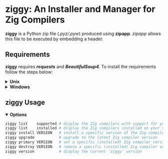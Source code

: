 # ziggy: An Installer and Manager for Zig Compilers

**ziggy** is a Python zip file (*.pyz/.pyw*) produced using **zipapp**. *zipapp* allows this file to be executed by embedding a header.

## Requirements

**ziggy** requires ***requests*** and ***BeautifulSoup4***. To install the requirements follow the steps below:

<details>
<summary><strong>Unix</strong></summary>

On some systems you may have to use your package manager to install the Python **virtualenv** package.

``` bash 
python -m venv ziggy_env    # create a virtual environment
source ./ziggy_env/bin/activate
pip install -r <(curl -s https://raw.githubusercontent.com/sneekyfoxx/ziggy/testing/requirments.txt)
deactivate
```
</details>

<details>
<summary><strong>Windows</strong></summary>

``` powershell
pip install virtualenv
c:\>python -m venv c:\path\to\ziggy_env    # create a virtual environment

# cmd.exe
C:\> ziggy_env\Scripts\activate.bat

# powershell
C:\> ziggy_env\bin\activate.ps1    # or PS C:\>ziggy_env\Scripts\Activate.ps1

pip install -r < curl -s https://raw.githubusercontent.com/sneekyfoxx/ziggy/testing/requirments.txt
deactivate
```
</details>

## ziggy Usage

<details open>
<summary><strong>Options</strong></summary>

```bash
ziggy list    supported # display the Zig compilers with support for your platform and architecture
ziggy list    installed # display the Zig compilers installed on your system
ziggy install VERSION   # install a specific version of the Zig compiler
ziggy upgrade           # upgrade to the latest Zig compiler version
ziggy primary VERSION   # set a specific (installed) Zig compiler version as the primary version
ziggy destroy VERSION   # remove a specific (installed) Zig compiler version
ziggy version           # display the current 'ziggy' version
```
</details>

